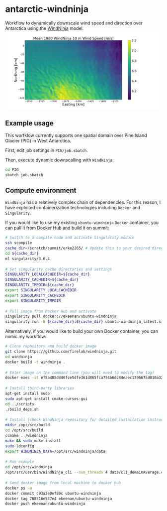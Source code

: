 # antarctic-windninja
Workflow to dynamically downscale wind speed and direction over Antarctica using the [WindNinja](https://github.com/firelab/windninja) model. 
![](figures/WN_wind_speed.png)

## Example usage
This worfklow currently supports one spatial domain over Pine Island Glacier (PIG) in West Antarctica. 

First, edit job settings in `PIG/job.sbatch`. 

Then, execute dynamic downscalling with `WindNinja`: 
```bash
cd PIG
sbatch job.sbatch
```
## Compute environment
`WindNinja` has a relatively complex chain of dependencies. For this reason, I have exploited containerization technologies including `Docker` and `Singularity`. 

If you would like to use my existing `ubuntu-windninja` `Docker` container, you can pull it from Docker Hub and build it on summit:
```bash
# Switch to a compile node and activate Singularity module
ssh scompile
cache_dir=/scratch/summit/erke2265/ # Update this to your desired directory.
cd ${cache_dir}
ml singularity/3.6.4

# Set singularity cache directories and settings 
SINGULARITY_LOCALCACHEDIR=${cache_dir}
SINGULARITY_CACHEDIR=${cache_dir}
SINGULARITY_TMPDIR=${cache_dir}
export SINGULARITY_LOCALCACHEDIR
export SINGULARITY_CACHEDIR
export SINGULARITY_TMPDIR

# Pull image from Docker Hub and activate
singularity pull docker://ekeenan/ubuntu-windninja
singularity run -B ${cache_dir}:${cache_dir} ubuntu-windninja_latest.sif
```

Alternatively, if you would like to build your own Docker container, you can mimic my workflow:
```bash
# Clone repository and build docker image
git clone https://github.com/firelab/windninja.git 
cd windninja 
docker build -t windninja .

# Enter image on the command line (you will need to modify the tag)
docker exec -it ef5a408d440fce5dfe361d865fca754b6d284eaec1706675d010a3293586788b /bin/sh

# Install third-party libraries
apt-get install sudo
sudo apt-get install cmake-curses-gui
cd ../scripts 
./build_deps.sh

# Install (check WindNinja repository for detailed installation instructions) 
mkdir /opt/src/build
cd /opt/src/build
ccmake ../windninja
make && sudo make install
sudo ldconfig
export WINDNINJA_DATA=/opt/src/windninja/data

# Run example 
cd /opt/src/windninja
/opt/src/usr/bin/WindNinja_cli --num_threads 4 data/cli_domainAverage.cfg

# Send docker image from local machine to docker hub 
docker ps -a
docker commit c93a2e0ef80c ubuntu-windninja
docker tag 768516e547e4 ekeenan/ubuntu-windninja
docker push ekeenan/ubuntu-windninja
```
